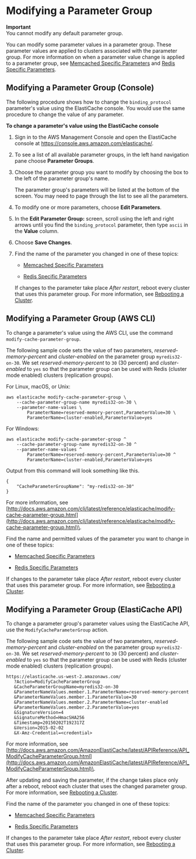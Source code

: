 # Modifying a Parameter Group<a name="ParameterGroups.Modifying"></a>

**Important**  
You cannot modify any default parameter group\.

You can modify some parameter values in a parameter group\. These parameter values are applied to clusters associated with the parameter group\. For more information on when a parameter value change is applied to a parameter group, see [Memcached Specific Parameters](ParameterGroups.Memcached.md) and [Redis Specific Parameters](ParameterGroups.Redis.md)\.

## Modifying a Parameter Group \(Console\)<a name="ParameterGroups.Modifying.CON"></a>

The following procedure shows how to change the `binding_protocol` parameter's value using the ElastiCache console\. You would use the same procedure to change the value of any parameter\.

**To change a parameter's value using the ElastiCache console**

1. Sign in to the AWS Management Console and open the ElastiCache console at [ https://console\.aws\.amazon\.com/elasticache/](https://console.aws.amazon.com/elasticache/)\.

1. To see a list of all available parameter groups, in the left hand navigation pane choose **Parameter Groups**\.

1. Choose the parameter group you want to modify by choosing the box to the left of the parameter group's name\.

   The parameter group's parameters will be listed at the bottom of the screen\. You may need to page through the list to see all the parameters\.

1. To modify one or more parameters, choose **Edit Parameters**\.

1. In the **Edit Parameter Group:** screen, scroll using the left and right arrows until you find the `binding_protocol` parameter, then type `ascii` in the **Value** column\.

1. Choose **Save Changes**\.

1. Find the name of the parameter you changed in one of these topics:

   + [Memcached Specific Parameters](ParameterGroups.Memcached.md)

   + [Redis Specific Parameters](ParameterGroups.Redis.md)

   If changes to the parameter take place *After restart*, reboot every cluster that uses this parameter group\. For more information, see [Rebooting a Cluster](Clusters.Rebooting.md)\.

## Modifying a Parameter Group \(AWS CLI\)<a name="ParameterGroups.Modifying.CLI"></a>

To change a parameter's value using the AWS CLI, use the command `modify-cache-parameter-group`\.

The following sample code sets the value of two parameters, *reserved\-memory\-percent* and *cluster\-enabled* on the parameter group `myredis32-on-30`\. We set *reserved\-memory\-percent* to `30` \(30 percent\) and *cluster\-enabled* to `yes` so that the parameter group can be used with Redis \(cluster mode enabled\) clusters \(replication groups\)\.

For Linux, macOS, or Unix:

```
aws elasticache modify-cache-parameter-group \
    --cache-parameter-group-name myredis32-on-30 \
    --parameter-name-values \
        ParameterName=reserved-memory-percent,ParameterValue=30 \
        ParameterName=cluster-enabled,ParameterValue=yes
```

For Windows:

```
aws elasticache modify-cache-parameter-group ^
    --cache-parameter-group-name myredis32-on-30 ^
    --parameter-name-values ^
        ParameterName=reserved-memory-percent,ParameterValue=30 ^
        ParameterName=cluster-enabled,ParameterValue=yes
```

Output from this command will look something like this\.

```
{
    "CacheParameterGroupName": "my-redis32-on-30"
}
```

For more information, see [http://docs.aws.amazon.com/cli/latest/reference/elasticache/modify-cache-parameter-group.html](http://docs.aws.amazon.com/cli/latest/reference/elasticache/modify-cache-parameter-group.html)\.

Find the name and permitted values of the parameter you want to change in one of these topics:

+ [Memcached Specific Parameters](ParameterGroups.Memcached.md)

+ [Redis Specific Parameters](ParameterGroups.Redis.md)

If changes to the parameter take place *After restart*, reboot every cluster that uses this parameter group\. For more information, see [Rebooting a Cluster](Clusters.Rebooting.md)\.

## Modifying a Parameter Group \(ElastiCache API\)<a name="ParameterGroups.Modifying.API"></a>

To change a parameter group's parameter values using the ElastiCache API, use the `ModifyCacheParameterGroup` action\.

The following sample code sets the value of two parameters, *reserved\-memory\-percent* and *cluster\-enabled* on the parameter group `myredis32-on-30`\. We set *reserved\-memory\-percent* to `30` \(30 percent\) and *cluster\-enabled* to `yes` so that the parameter group can be used with Redis \(cluster mode enabled\) clusters \(replication groups\)\.

```
https://elasticache.us-west-2.amazonaws.com/
   ?Action=ModifyCacheParameterGroup
   &CacheParameterGroupName=myredis32-on-30
   &ParameterNameValues.member.1.ParameterName=reserved-memory-percent
   &ParameterNameValues.member.1.ParameterValue=30
   &ParameterNameValues.member.2.ParameterName=cluster-enabled
   &ParameterNameValues.member.2.ParameterValue=yes
   &SignatureVersion=4
   &SignatureMethod=HmacSHA256
   &Timestamp=20150202T192317Z
   &Version=2015-02-02
   &X-Amz-Credential=<credential>
```

For more information, see [http://docs.aws.amazon.com/AmazonElastiCache/latest/APIReference/API_ModifyCacheParameterGroup.html](http://docs.aws.amazon.com/AmazonElastiCache/latest/APIReference/API_ModifyCacheParameterGroup.html)\.

After updating and saving the parameter, if the change takes place only after a reboot, reboot each cluster that uses the changed parameter group\. For more information, see [Rebooting a Cluster](Clusters.Rebooting.md)\.

Find the name of the parameter you changed in one of these topics:

+ [Memcached Specific Parameters](ParameterGroups.Memcached.md)

+ [Redis Specific Parameters](ParameterGroups.Redis.md)

If changes to the parameter take place *After restart*, reboot every cluster that uses this parameter group\. For more information, see [Rebooting a Cluster](Clusters.Rebooting.md)\.